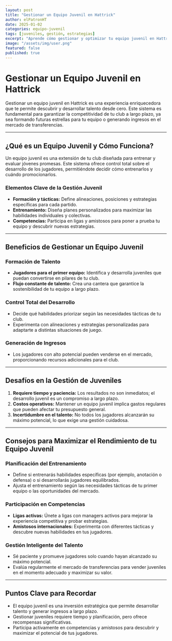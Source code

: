 ```yaml
---
layout: post
title: "Gestionar un Equipo Juvenil en Hattrick"
author: elPatronHT
date: 2025-01-02
categories: equipo-juvenil
tags: [juveniles, gestión, estrategias]
excerpt: "Aprende cómo gestionar y optimizar tu equipo juvenil en Hattrick para construir un club exitoso a largo plazo."
image: "/assets/img/user.png"
featured: false
published: true
---
```


# Gestionar un Equipo Juvenil en Hattrick

Gestionar un equipo juvenil en Hattrick es una experiencia enriquecedora que te permite descubrir y desarrollar talento desde cero. Este sistema es fundamental para garantizar la competitividad de tu club a largo plazo, ya sea formando futuras estrellas para tu equipo o generando ingresos en el mercado de transferencias.

---

## ¿Qué es un Equipo Juvenil y Cómo Funciona?

Un equipo juvenil es una extensión de tu club diseñada para entrenar y evaluar jóvenes promesas. Este sistema ofrece control total sobre el desarrollo de los jugadores, permitiéndote decidir cómo entrenarlos y cuándo promocionarlos.

### Elementos Clave de la Gestión Juvenil

- **Formación y tácticas:** Define alineaciones, posiciones y estrategias específicas para cada partido.
- **Entrenamiento:** Diseña planes personalizados para maximizar las habilidades individuales y colectivas.
- **Competencias:** Participa en ligas y amistosos para poner a prueba tu equipo y descubrir nuevas estrategias.

---

## Beneficios de Gestionar un Equipo Juvenil

### Formación de Talento

- **Jugadores para el primer equipo:** Identifica y desarrolla juveniles que puedan convertirse en pilares de tu club.
- **Flujo constante de talento:** Crea una cantera que garantice la sostenibilidad de tu equipo a largo plazo.

### Control Total del Desarrollo

- Decide qué habilidades priorizar según las necesidades tácticas de tu club.
- Experimenta con alineaciones y estrategias personalizadas para adaptarte a distintas situaciones de juego.

### Generación de Ingresos

- Los jugadores con alto potencial pueden venderse en el mercado, proporcionando recursos adicionales para el club.

---

## Desafíos en la Gestión de Juveniles

1. **Requiere tiempo y paciencia:** Los resultados no son inmediatos; el desarrollo juvenil es un compromiso a largo plazo.
2. **Costos operativos:** Mantener un equipo juvenil implica gastos regulares que pueden afectar tu presupuesto general.
3. **Incertidumbre en el talento:** No todos los jugadores alcanzarán su máximo potencial, lo que exige una gestión cuidadosa.

---

## Consejos para Maximizar el Rendimiento de tu Equipo Juvenil

### Planificación del Entrenamiento

- Define si entrenarás habilidades específicas (por ejemplo, anotación o defensa) o si desarrollarás jugadores equilibrados.
- Ajusta el entrenamiento según las necesidades tácticas de tu primer equipo o las oportunidades del mercado.

### Participación en Competencias

- **Ligas activas:** Únete a ligas con managers activos para mejorar la experiencia competitiva y probar estrategias.
- **Amistosos internacionales:** Experimenta con diferentes tácticas y descubre nuevas habilidades en tus jugadores.

### Gestión Inteligente del Talento

- Sé paciente y promueve jugadores solo cuando hayan alcanzado su máximo potencial.
- Evalúa regularmente el mercado de transferencias para vender juveniles en el momento adecuado y maximizar su valor.

---

## Puntos Clave para Recordar

- El equipo juvenil es una inversión estratégica que permite desarrollar talento y generar ingresos a largo plazo.
- Gestionar juveniles requiere tiempo y planificación, pero ofrece recompensas significativas.
- Participa activamente en competencias y amistosos para descubrir y maximizar el potencial de tus jugadores.